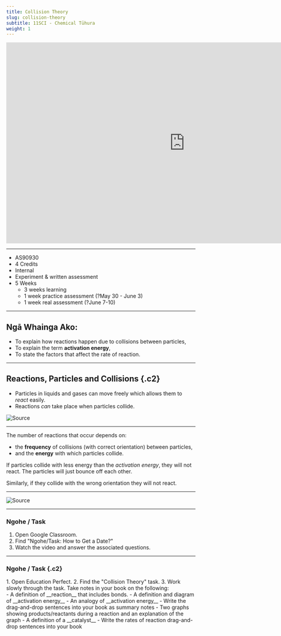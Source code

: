 ```yaml
---
title: Collision Theory
slug: collision-theory
subtitle: 11SCI - Chemical Tūhura
weight: 1
---
```


<iframe width="950" height="534" src="https://www.youtube.com/embed/jb4CMnT2-ao" title="YouTube video player" frameborder="0" allow="accelerometer; autoplay; clipboard-write; encrypted-media; gyroscope; picture-in-picture" allowfullscreen></iframe>

---

- AS90930
- 4 Credits
- Internal
- Experiment & written assessment
- 5 Weeks
	+ 3 weeks learning
	+ 1 week practice assessment (?May 30 - June 3)
	+ 1 week real assessment (?June 7-10)

---

## Ngā Whainga Ako:

- To explain how reactions happen due to collisions between particles,
- To explain the term __activation energy__,
- To state the factors that affect the rate of reaction.

---

## Reactions, Particles and Collisions {.c2}

- Particles in liquids and gases can move freely which allows them to _react_ easily.
- Reactions _can_ take place when particles collide.

![[Source](http://www.dynamicscience.com.au/tester/solutions1/chemistry/particletheory.htm)](http://www.dynamicscience.com.au/tester/solutions1/chemistry/heatingofsolidtogas.gif)

---

The number of reactions that occur depends on:

- the __frequency__ of collisions (with correct orientation) between particles,
- and the __energy__ with which particles collide.

If particles collide with less energy than the _activation energy_, they will not react. The particles will just bounce off each other.

Similarly, if they collide with the wrong orientation they will not react.

---

![[Source](http://www.science-resources.co.uk/KS3/Chemistry/Chemical_Reactions/Collision_theory/Rates_of_Reaction.htm)](https://external-content.duckduckgo.com/iu/?u=http%3A%2F%2Fwww.science-resources.co.uk%2FKS3%2FChemistry%2FChemical_Reactions%2FCollision_theory%2FCollision.gif&f=1&nofb=1)

---

### Ngohe / Task

1. Open Google Classroom.
2. Find "Ngohe/Task: How to Get a Date?"
3. Watch the video and answer the associated questions.

---

### Ngohe / Task {.c2}

<div>
1. Open Education Perfect.
2. Find the "Collision Theory" task.
3. Work slowly through the task. Take notes in your book on the following:
</div>

<div>
- A definition of __reaction__ that includes bonds.
- A definition and diagram of __activation energy__
- An analogy of __activation energy__
- Write the drag-and-drop sentences into your book as summary notes
- Two graphs showing products/reactants during a reaction and an explanation of the graph
- A definition of a __catalyst__
- Write the rates of reaction drag-and-drop sentences into your book
</div>
